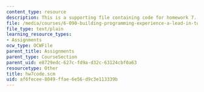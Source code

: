 ```yaml
---
content_type: resource
description: This is a supporting file containing code for homework 7.
file: /media/courses/6-090-building-programming-experience-a-lead-in-to-6-001-january-iap-2005/af6fecee8049ffae6e56d9c3e113339b_hw7code.scm
file_type: text/plain
learning_resource_types:
- Assignments
ocw_type: OCWFile
parent_title: Assignments
parent_type: CourseSection
parent_uid: e8729edc-627c-fd9a-d32c-63124cbf0a63
resourcetype: Other
title: hw7code.scm
uid: af6fecee-8049-ffae-6e56-d9c3e113339b
---
```

